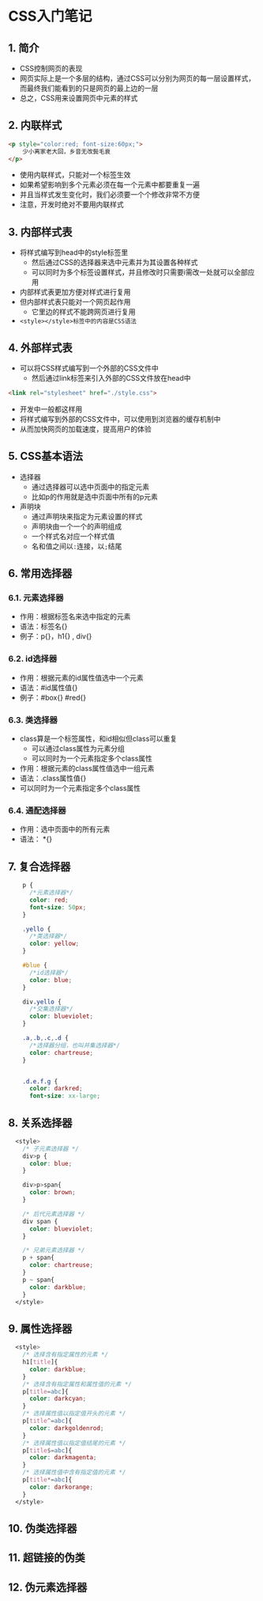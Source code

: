 # CSS入门笔记

## 1. 简介

- CSS控制网页的表现
- 网页实际上是一个多层的结构，通过CSS可以分别为网页的每一层设置样式，而最终我们能看到的只是网页的最上边的一层
- 总之，CSS用来设置网页中元素的样式

## 2. 内联样式

```html
<p style="color:red; font-size:60px;">
    少小离家老大回，乡音无改鬓毛衰
</p>
```

- 使用内联样式，只能对一个标签生效
- 如果希望影响到多个元素必须在每一个元素中都要重复一遍
- 并且当样式发生变化时，我们必须要一个个修改非常不方便
- 注意，开发时绝对不要用内联样式

## 3. 内部样式表

- 将样式编写到head中的style标签里
  - 然后通过CSS的选择器来选中元素并为其设置各种样式
  - 可以同时为多个标签设置样式，并且修改时只需要i需改一处就可以全部应用
- 内部样式表更加方便对样式进行复用
- 但内部样式表只能对一个网页起作用
  - 它里边的样式不能跨网页进行复用
- `<style></style>标签中的内容是CSS语法`

## 4. 外部样式表

- 可以将CSS样式编写到一个外部的CSS文件中
  - 然后通过link标签来引入外部的CSS文件放在head中

```html
<link rel="stylesheet" href="./style.css"> 
```

- 开发中一般都这样用
- 将样式编写到外部的CSS文件中，可以使用到浏览器的缓存机制中
- 从而加快网页的加载速度，提高用户的体验



## 5. CSS基本语法

- 选择器
  - 通过选择器可以选中页面中的指定元素
  - 比如p的作用就是选中页面中所有的p元素
- 声明块
  - 通过声明块来指定为元素设置的样式
  - 声明块由一个一个的声明组成
  - 一个样式名对应一个样式值
  - 名和值之间以`:`连接，以`;`结尾



## 6. 常用选择器

### 6.1. 元素选择器

- 作用：根据标签名来选中指定的元素
- 语法：标签名{}
- 例子：p{}，h1{} , div{}

### 6.2. id选择器

- 作用：根据元素的id属性值选中一个元素
- 语法：#id属性值{}
- 例子：#box{} #red{}

### 6.3. 类选择器

- class算是一个标签属性，和id相似但class可以重复
  - 可以通过class属性为元素分组
  - 可以同时为一个元素指定多个class属性
- 作用：根据元素的class属性值选中一组元素
- 语法：.class属性值{}
- 可以同时为一个元素指定多个class属性

### 6.4. 通配选择器

- 作用：选中页面中的所有元素
- 语法： *{}



## 7. 复合选择器

```CSS
    p {
      /*元素选择器*/
      color: red;
      font-size: 50px;
    }

    .yello {
      /*类选择器*/
      color: yellow;
    }

    #blue {
      /*id选择器*/
      color: blue;
    }

    div.yello {
      /*交集选择器*/
      color: blueviolet;
    }

    .a,.b,.c,.d {
      /*选择器分组，也叫并集选择器*/
      color: chartreuse;
    }


    .d.e.f.g {
      color: darkred;
      font-size: xx-large;
```



## 8. 关系选择器

```CSS
  <style>
    /* 子元素选择器 */
    div>p {
      color: blue;
    }

    div>p>span{
      color: brown;
    }

    /* 后代元素选择器 */
    div span {
      color: blueviolet;
    }

    /* 兄弟元素选择器 */
    p + span{
      color: chartreuse;
    }
    p ~ span{
      color: darkblue;
    }
  </style>
```



## 9. 属性选择器

```CSS
  <style>
    /* 选择含有指定属性的元素 */
    h1[title]{
      color: darkblue;
    }
    /* 选择含有指定属性和属性值的元素 */
    p[title=abc]{
      color: darkcyan;
    }
    /* 选择属性值以指定值开头的元素 */
    p[title^=abc]{
      color: darkgoldenrod;
    }
    /* 选择属性值以指定值结尾的元素 */
    p[title$=abc]{
      color: darkmagenta;
    }
    /* 选择属性值中含有指定值的元素 */
    p[title*=abc]{
      color: darkorange;
    }
  </style>
```



## 10. 伪类选择器



## 11. 超链接的伪类



## 12. 伪元素选择器

